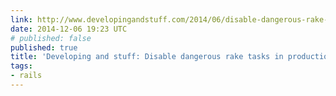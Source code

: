 ```yaml
---
link: http://www.developingandstuff.com/2014/06/disable-dangerous-rake-tasks-in.html?reddit=1
date: 2014-12-06 19:23 UTC
# published: false
published: true
title: 'Developing and stuff: Disable dangerous rake tasks in production'
tags:
- rails
---
```



